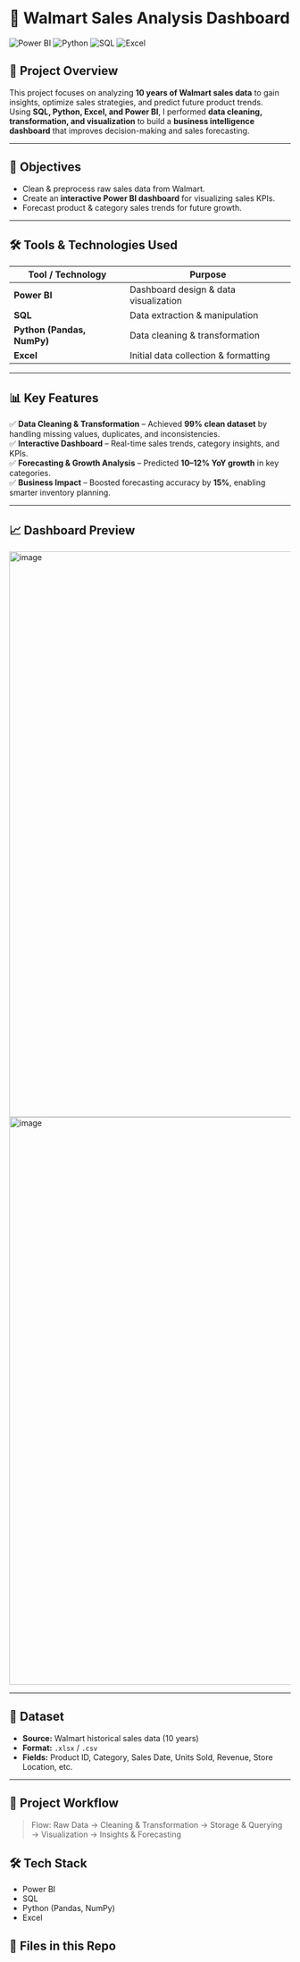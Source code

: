 # 🛒 Walmart Sales Analysis Dashboard

![Power BI](https://img.shields.io/badge/Power%20BI-Data%20Visualization-F2C811?style=flat&logo=Power%20BI&logoColor=black)
![Python](https://img.shields.io/badge/Python-Data%20Cleaning%20&%20Analysis-3776AB?style=flat&logo=python&logoColor=white)
![SQL](https://img.shields.io/badge/SQL-Data%20Manipulation-336791?style=flat&logo=postgresql&logoColor=white)
![Excel](https://img.shields.io/badge/Excel-Data%20Preparation-217346?style=flat&logo=microsoft-excel&logoColor=white)

## 📌 Project Overview  
This project focuses on analyzing **10 years of Walmart sales data** to gain insights, optimize sales strategies, and predict future product trends.  
Using **SQL, Python, Excel, and Power BI**, I performed **data cleaning, transformation, and visualization** to build a **business intelligence dashboard** that improves decision-making and sales forecasting.

---

## 🎯 Objectives  
- Clean & preprocess raw sales data from Walmart.  
- Create an **interactive Power BI dashboard** for visualizing sales KPIs.  
- Forecast product & category sales trends for future growth.  

---

## 🛠️ Tools & Technologies Used  
| Tool / Technology   | Purpose |
|---------------------|---------|
| **Power BI**        | Dashboard design & data visualization |
| **SQL**             | Data extraction & manipulation |
| **Python (Pandas, NumPy)** | Data cleaning & transformation |
| **Excel**           | Initial data collection & formatting |

---

## 📊 Key Features  
✅ **Data Cleaning & Transformation** – Achieved **99% clean dataset** by handling missing values, duplicates, and inconsistencies.  
✅ **Interactive Dashboard** – Real-time sales trends, category insights, and KPIs.  
✅ **Forecasting & Growth Analysis** – Predicted **10–12% YoY growth** in key categories.  
✅ **Business Impact** – Boosted forecasting accuracy by **15%**, enabling smarter inventory planning.  

---

## 📈 Dashboard Preview  
<img width="1913" height="1013" alt="image" src="https://github.com/user-attachments/assets/b6a742b5-52af-455b-a5bf-098a9c6f99e6" />
<img width="1912" height="1017" alt="image" src="https://github.com/user-attachments/assets/2f9bc0f4-0a9c-4469-8891-6183edccb06d" />

  

---

## 📂 Dataset  
- **Source:** Walmart historical sales data (10 years)  
- **Format:** `.xlsx` / `.csv`  
- **Fields:** Product ID, Category, Sales Date, Units Sold, Revenue, Store Location, etc.  

---

## 📌 Project Workflow
> Flow: Raw Data → Cleaning & Transformation → Storage & Querying → Visualization → Insights & Forecasting


## 🛠️ Tech Stack
- Power BI  
- SQL  
- Python (Pandas, NumPy)  
- Excel

## 📂 Files in this Repo
